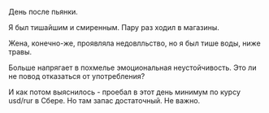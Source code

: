 День после пьянки.

Я был тишайшим и смиренным.
Пару раз ходил в магазины.

Жена, конечно-же, проявляла недовлльство, но я был тише воды, ниже травы.

Больше напрягает в похмелье эмоциональная неустойчивость. Это ли не повод отказаться от употребления?

И как потом выяснилось - проебал в этот день минимум по курсу usd/rur в Сбере. Но там запас достаточный. Не важно.